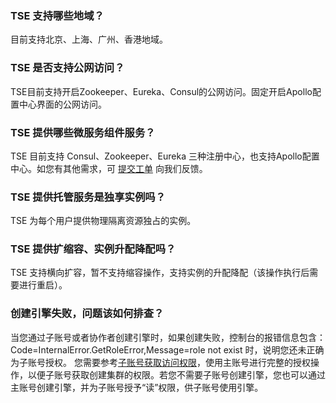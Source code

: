 ### TSE 支持哪些地域？
目前支持北京、上海、广州、香港地域。

### TSE 是否支持公网访问？
TSE目前支持开启Zookeeper、Eureka、Consul的公网访问。固定开启Apollo配置中心界面的公网访问。

### TSE 提供哪些微服务组件服务？
TSE 目前支持 Consul、Zookeeper、Eureka 三种注册中心，也支持Apollo配置中心。如您有其他需求，可 [提交工单](https://console.cloud.tencent.com/workorder/category) 向我们反馈。

### TSE 提供托管服务是独享实例吗？
TSE 为每个用户提供物理隔离资源独占的实例。

### TSE 提供扩缩容、实例升配降配吗？
TSE 支持横向扩容，暂不支持缩容操作，支持实例的升配降配（该操作执行后需要进行重启）。

### 创建引擎失败，问题该如何排查？
当您通过子账号或者协作者创建引擎时，如果创建失败，控制台的报错信息包含：Code=InternalError.GetRoleError,Message=role not exist 时，说明您还未正确为子账号授权。
您需要参考[子账号获取访问权限](https://cloud.tencent.com/document/product/1364/56269)，使用主账号进行完整的授权操作，以便子账号获取创建集群的权限。若您不需要子账号创建引擎，您也可以通过主账号创建引擎，并为子账号授予“读”权限，供子账号使用引擎。
